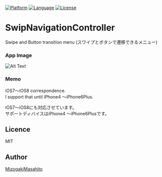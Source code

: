 [![Platform](http://img.shields.io/badge/platform-ios-blue.svg?style=flat
)](https://developer.apple.com/iphone/index.action)
[![Language](http://img.shields.io/badge/language-Objective–C-brightgreen.svg?style=flat
)](https://developer.apple.com/jp/documentation/)
[![License](http://img.shields.io/badge/license-MIT-lightgrey.svg?style=flat
)](http://mit-license.org)


# SwipNavigationController
Swipe and Button transition menu
(スワイプとボタンで遷移できるメニュー)

### App Image ###
![Alt Text](https://github.com/MMasahito/SwipViewControllers/blob/master/image.gif)  

### Memo ###
iOS7〜iOS8 correspondence.  
I support that until iPhone4 〜iPhone6Plus.  

iOS7〜iOS8にも対応させています。  
サポートディバイスはiPhone4 〜iPhone6Plusです。

## Licence

MIT

## Author

[MizogakiMasahito](https://github.com/MMasahito)

